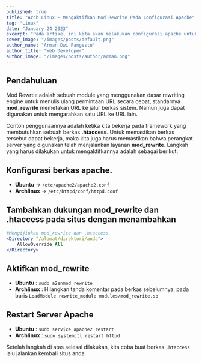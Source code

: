 ```yaml
---
published: true
title: "Arch Linux - Mengaktifkan Mod Rewrite Pada Configurasi Apache"
tag: "Linux"
date: "January 24 2023"
excerpt: "Pada artikel ini kita akan melakukan configurasi apache untuk enable .htaccess"
cover_image: "/images/posts/default.png"
author_name: "Arman Dwi Pangestu"
author_title: "Web Developer"
author_image: "/images/posts/author/arman.png"
---
```


## Pendahuluan

Mod Rewrtie adalah sebuah module yang menggunakan dasar rewriting engine untuk menulis ulang permintaan URL secara cepat, standarnya **mod_rewrite** memetakan URL ke jalur berkas sistem. Namun juga dapat digunakan untuk mengarahkan satu URL ke URL lain.

Contoh penggunaannya adalah ketika kita bekerja pada framework yang membutuhkan sebuah berkas **.htaccess**. Untuk memastikan berkas tersebut dapat bekerja, maka kita juga harus memastikan bahwa perangkat server yang digunakan telah menjalankan layanan **mod_rewrite**. Langkah yang harus dilakukan untuk mengaktifkannya adalah sebagai berikut:

## Konfigurasi berkas **apache**.

- **Ubuntu** -> `/etc/apache2/apache2.conf`
- **Archlinux** -> `/etc/httpd/conf/httpd.conf`

## Tambahkan dukungan **mod_rewrite** dan **.htaccess** pada situs dengan menambahkan

```apache
#Mengijinkan mod_rewrite dan .htaccess
<Directory "/alamat/direktori/anda">
    AllowOverride All
</Directory>
```

## Aktifkan **mod_rewrite**

- **Ubuntu** : `sudo a2enmod rewrite`
- **Archlinux** : Hilangkan tanda komentar pada berkas sebelumnya, pada baris `LoadModule rewrite_module modules/mod_rewrite.so`

## Restart Server **Apache**

- **Ubuntu** : `sudo service apache2 restart`
- **Archlinux** : `sudo systemctl restart httpd`

Setelah langkah di atas selesai dilakukan, kita coba buat berkas `.htaccess` lalu jalankan kembali situs anda.
